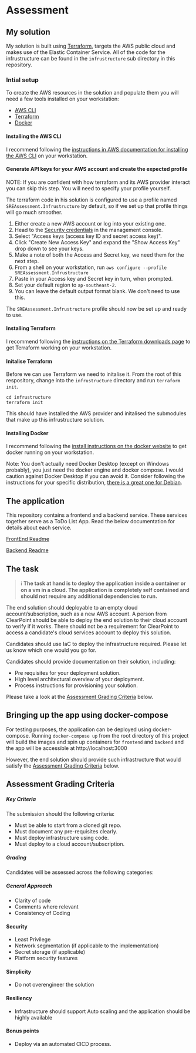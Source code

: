 # Assessment

## My solution

My solution is built using [Terraform](https://www.terraform.io/), targets the AWS public cloud and makes use of the Elastic Container Service. All of the code for the infrustructure can be found in the `infrustructure` sub directory in this repository.

### Intial setup

To create the AWS resources in the solution and populate them you will need a few tools installed on your workstation:

  - [AWS CLI](https://aws.amazon.com/cli/)
  - [Terraform](https://www.terraform.io/)
  - [Docker](https://www.docker.com/)

#### Installing the AWS CLI

I recommend following the [instructions in AWS documentation for installing the AWS CLI](https://docs.aws.amazon.com/cli/latest/userguide/getting-started-install.html#cliv2-linux-install) on your workstation.

#### Generate API keys for your AWS account and create the expected profile

NOTE: If you are confident with how terraform and its AWS provider interact you can skip this step. You will need to specify your profile yourself.

The terraform code in his solution is configured to use a profile named `SREAssessment.Infrustructure` by default, so if we set up that profile things will go much smoother. 

 1. Either create a new AWS account or log into your existing one.
 2. Head to the [Security credentials](https://us-east-1.console.aws.amazon.com/iam/home?region=ap-southeast-2#/security_credentials) in the management console.
 3. Select "Access keys (access key ID and secret access key)".
 4. Click "Create New Access Key" and expand the "Show Access Key" drop down to see your keys.
 5. Make a note of both the Access and Secret key, we need them for the next step.
 6. From a shell on your workstation, run `aws configure --profile SREAssessment.Infrustructure`
 7. Paste in your Access key and Secret key in turn, when prompted.
 8. Set your default region to `ap-southeast-2`.
 9. You can leave the default output format blank. We don't need to use this.

The `SREAssessment.Infrustructure` profile should now be set up and ready to use.

#### Installing Terraform

I recommend following the [instructions on the Terraform downloads page](https://www.terraform.io/downloads) to get Terraform working on your workstation.

#### Initalise Terraform

Before we can use Terraform we need to initalise it. From the root of this respository, change into the `infrustructure` directory and run `terraform init`.

    cd infrustructure
    terraform init

This should have installed the AWS provider and initalised the submodules that make up this infrustructure solution.

#### Installing Docker

I recommend following the [install instructions on the docker website](https://docs.docker.com/engine/install/) to get docker running on your workstation.

Note: You don't actually need Docker Desktop (except on Windows probably), you just need the docker engine and docker compose. I would caution against Docker Desktop if you can avoid it. Consider following the instructions for your specific distribution, [there is a great one for Debian](https://docs.docker.com/engine/install/debian/).

## The application
This repository contains a frontend and a backend service. These services together serve as a ToDo List App.
Read the below documentation for details about each service.

[FrontEnd Readme](Frontend/README.md)

[Backend Readme](Backend/TodoList.Api/README.md)

## The task
> ℹ️ **The task at hand is to deploy the application inside a container or on a vm in a cloud. The application is completely self contained and should not require any additional dependencies to run.**

The end solution should deployable to an empty cloud account/subscription, such as a new AWS account. A person from ClearPoint should be able to deploy the end solution to their cloud account to verify if it works. There should not be a requirement for ClearPoint to access a candidate's cloud services account to deploy this solution.

Candidates should use IaC to deploy the infrastructure required. Please let us know which one would you go for.

Candidates should provide documentation on their solution, including:

* Pre requisites for your deployment solution.
* High level architectural overview of your deployment.
* Process instructions for provisioning your solution.

Please take a look at the [Assessment Grading Criteria](#-assessment-grading-criteria) below.

## Bringing up the app using docker-compose

For testing purposes, the application can be deployed using docker-compose. Running `docker-compose up` from the root directory of this project will build the images and spin up containers for `frontend` and `backend` and the app will be accessible at http://localhost:3000

However, the end solution should provide such infrastructure that would satisfy the [Assessment Grading Criteria](#-assessment-grading-criteria) below.

## Assessment Grading Criteria

##### Key Criteria

The submission should the following criteria:

* Must be able to start from a cloned git repo.
* Must document any pre-requisites clearly.
* Must deploy infrastructure using code.
* Must deploy to a cloud account/subscription.

##### Grading

Candidates will be assessed across the following categories:

##### General Approach

* Clarity of code
* Comments where relevant
* Consistency of Coding

#### Security

* Least Privilege
* Network segmentation (if applicable to the implementation)
* Secret storage (if applicable)
* Platform security features

#### Simplicity

* Do not overengineer the solution

#### Resiliency

* Infrastructure should support Auto scaling and the application should be highly available

#### Bonus points

* Deploy via an automated CICD process.
